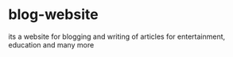 # blog-website
its a website for blogging and writing of articles for entertainment, education and many more
